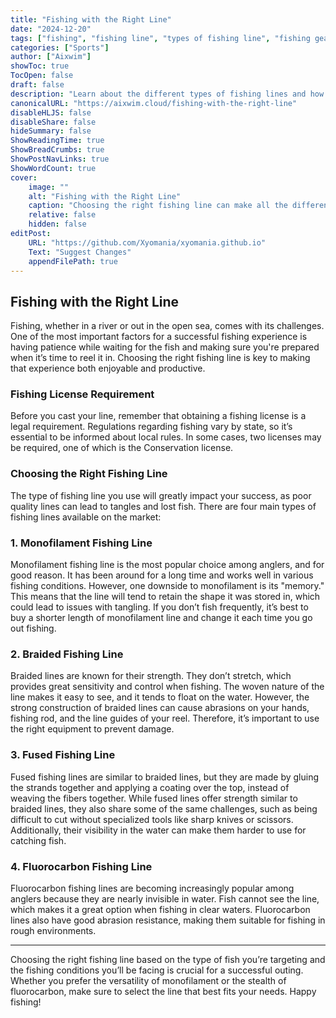 ```yaml
---
title: "Fishing with the Right Line"
date: "2024-12-20"
tags: ["fishing", "fishing line", "types of fishing line", "fishing gear"]
categories: ["Sports"]
author: ["Aixwim"]
showToc: true
TocOpen: false
draft: false
description: "Learn about the different types of fishing lines and how to choose the right one for your fishing experience."
canonicalURL: "https://aixwim.cloud/fishing-with-the-right-line"
disableHLJS: false
disableShare: false
hideSummary: false
ShowReadingTime: true
ShowBreadCrumbs: true
ShowPostNavLinks: true
ShowWordCount: true
cover:
    image: ""
    alt: "Fishing with the Right Line"
    caption: "Choosing the right fishing line can make all the difference in your fishing experience."
    relative: false
    hidden: false
editPost:
    URL: "https://github.com/Xyomania/xyomania.github.io"
    Text: "Suggest Changes"
    appendFilePath: true
---
```


## Fishing with the Right Line

Fishing, whether in a river or out in the open sea, comes with its challenges. One of the most important factors for a successful fishing experience is having patience while waiting for the fish and making sure you're prepared when it’s time to reel it in. Choosing the right fishing line is key to making that experience both enjoyable and productive.

### **Fishing License Requirement**

Before you cast your line, remember that obtaining a fishing license is a legal requirement. Regulations regarding fishing vary by state, so it’s essential to be informed about local rules. In some cases, two licenses may be required, one of which is the Conservation license.

### **Choosing the Right Fishing Line**

The type of fishing line you use will greatly impact your success, as poor quality lines can lead to tangles and lost fish. There are four main types of fishing lines available on the market:

### **1. Monofilament Fishing Line**

Monofilament fishing line is the most popular choice among anglers, and for good reason. It has been around for a long time and works well in various fishing conditions. However, one downside to monofilament is its "memory." This means that the line will tend to retain the shape it was stored in, which could lead to issues with tangling. If you don’t fish frequently, it’s best to buy a shorter length of monofilament line and change it each time you go out fishing.

### **2. Braided Fishing Line**

Braided lines are known for their strength. They don’t stretch, which provides great sensitivity and control when fishing. The woven nature of the line makes it easy to see, and it tends to float on the water. However, the strong construction of braided lines can cause abrasions on your hands, fishing rod, and the line guides of your reel. Therefore, it’s important to use the right equipment to prevent damage.

### **3. Fused Fishing Line**

Fused fishing lines are similar to braided lines, but they are made by gluing the strands together and applying a coating over the top, instead of weaving the fibers together. While fused lines offer strength similar to braided lines, they also share some of the same challenges, such as being difficult to cut without specialized tools like sharp knives or scissors. Additionally, their visibility in the water can make them harder to use for catching fish.

### **4. Fluorocarbon Fishing Line**

Fluorocarbon fishing lines are becoming increasingly popular among anglers because they are nearly invisible in water. Fish cannot see the line, which makes it a great option when fishing in clear waters. Fluorocarbon lines also have good abrasion resistance, making them suitable for fishing in rough environments.

---

Choosing the right fishing line based on the type of fish you’re targeting and the fishing conditions you’ll be facing is crucial for a successful outing. Whether you prefer the versatility of monofilament or the stealth of fluorocarbon, make sure to select the line that best fits your needs. Happy fishing!

